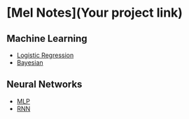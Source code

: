 # [Mel Notes](Your project link)

## Machine Learning
- [Logistic Regression](#docs/logreg)
- [Bayesian](#docs/bayes)

## Neural Networks
- [MLP](#docs/mlp)
- [RNN](#docs/rnn)
